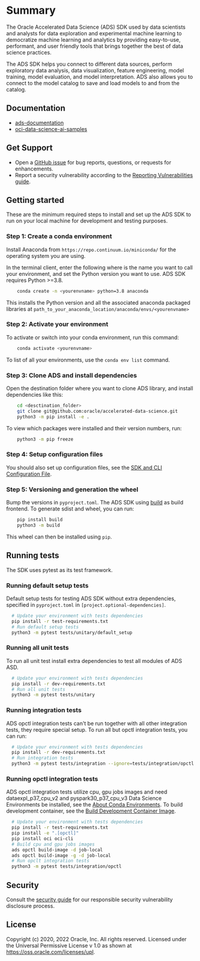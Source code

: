 # Summary

The Oracle Accelerated Data Science (ADS) SDK used by data scientists and analysts for
data exploration and experimental machine learning to democratize machine learning and
analytics by providing easy-to-use, performant, and user friendly tools that
brings together the best of data science practices.

The ADS SDK helps you connect to different data sources, perform exploratory data analysis,
data visualization, feature engineering, model training, model evaluation, and
model interpretation. ADS also allows you to connect to the model catalog to save and load
models to and from the catalog.

## Documentation

 - [ads-documentation](https://docs.oracle.com/en-us/iaas/tools/ads-sdk/latest/index.html)
 - [oci-data-science-ai-samples](https://github.com/oracle/oci-data-science-ai-samples)

## Get Support

- Open a [GitHub issue](https://github.com/oracle/accelerated-data-science/issues) for bug reports, questions, or requests for enhancements.
- Report a security vulnerability according to the [Reporting Vulnerabilities guide](https://www.oracle.com/corporate/security-practices/assurance/vulnerability/reporting.html).

## Getting started

These are the minimum required steps to install and set up the ADS SDK to run on your local machine
for development and testing purposes.

### Step 1: Create a conda environment

Install Anaconda from `https://repo.continuum.io/miniconda/` for the operating system you are using.

In the terminal client, enter the following where <yourenvname> is the name you want to call your environment,
and set the Python version you want to use. ADS SDK requires Python >=3.8.

```bash
    conda create -n <yourenvname> python=3.8 anaconda
```

This installs the Python version and all the associated anaconda packaged libraries at `path_to_your_anaconda_location/anaconda/envs/<yourenvname>`

### Step 2: Activate your environment

To activate or switch into your conda environment, run this command:

```bash
    conda activate <yourenvname>
```

To list of all your environments, use the `conda env list` command.

### Step 3: Clone ADS and install dependencies

Open the destination folder where you want to clone ADS library, and install dependencies like this:

```bash
    cd <desctination_folder>
    git clone git@github.com:oracle/accelerated-data-science.git
    python3 -m pip install -e .
```

To view which packages were installed and their version numbers, run:

```bash
    python3 -m pip freeze
```

### Step 4: Setup configuration files

You should also set up configuration files, see the [SDK and CLI Configuration File](https://docs.cloud.oracle.com/Content/API/Concepts/sdkconfig.htm).


### Step 5: Versioning and generation the wheel

Bump the versions in `pyproject.toml`. The ADS SDK using [build](https://pypa-build.readthedocs.io/en/stable/index.html) as build frontend. To generate sdist and wheel, you can run:

```bash
    pip install build
    python3 -m build
```

This wheel can then be installed using `pip`.

## Running tests

The SDK uses pytest as its test framework.

### Running default setup tests

Default setup tests for testing ADS SDK without extra dependencies, specified in `pyproject.toml` in `[project.optional-dependencies]`.

```bash
  # Update your environment with tests dependencies
  pip install -r test-requirements.txt
  # Run default setup tests
  python3 -m pytest tests/unitary/default_setup
```

### Running all unit tests

To run all unit test install extra dependencies to test all modules of ADS ASD.

```bash
  # Update your environment with tests dependencies
  pip install -r dev-requirements.txt
  # Run all unit tests
  python3 -m pytest tests/unitary
```

### Running integration tests

ADS opctl integration tests can't be run together with all other integration tests, they require special setup.
To run all but opctl integration tests, you can run:

```bash
  # Update your environment with tests dependencies
  pip install -r dev-requirements.txt
  # Run integration tests
  python3 -m pytest tests/integration --ignore=tests/integration/opctl
```

### Running opctl integration tests

ADS opctl integration tests utilize cpu, gpu jobs images and need dataexpl_p37_cpu_v2 and pyspark30_p37_cpu_v3 Data Science Environments be installed, see the [About Conda Environments](https://docs.oracle.com/en-us/iaas/data-science/using/conda_understand_environments.htm).
To build development container, see the [Build Development Container Image](https://accelerated-data-science.readthedocs.io/en/latest/user_guide/cli/opctl/localdev/jobs_container_image.html).

```bash
  # Update your environment with tests dependencies
  pip install -r test-requirements.txt
  pip install -e ".[opctl]"
  pip install oci oci-cli
  # Build cpu and gpu jobs images
  ads opctl build-image -d job-local
  ads opctl build-image -g -d job-local  
  # Run opclt integration tests
  python3 -m pytest tests/integration/opctl
```

## Security

Consult the [security guide](./SECURITY.md) for our responsible security
vulnerability disclosure process.

## License

Copyright (c) 2020, 2022 Oracle, Inc. All rights reserved.
Licensed under the Universal Permissive License v 1.0 as shown at https://oss.oracle.com/licenses/upl.
